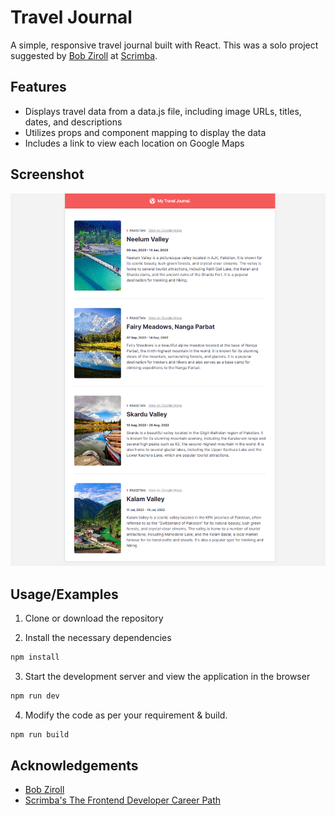 # Travel Journal

A simple, responsive travel journal built with React. This was a solo project suggested by [Bob Ziroll](https://twitter.com/bobziroll) at [Scrimba](https://scrimba.com/).

## Features

- Displays travel data from a data.js file, including image URLs, titles, dates, and descriptions
- Utilizes props and component mapping to display the data
- Includes a link to view each location on Google Maps

## Screenshot

![Screenshot](https://github.com/iamtahirk/Travel-Journal/blob/main/public/images/My_Travel_Journal.png?raw=true "Screenshot of the Travel Journal")

## Usage/Examples

1. Clone or download the repository

2. Install the necessary dependencies

```sh
npm install
```

3. Start the development server and view the application in the browser

```sh
npm run dev
```

4. Modify the code as per your requirement & build.

```sh
npm run build
```

## Acknowledgements

- [Bob Ziroll](https://github.com/bobziroll)
- [Scrimba's The Frontend Developer Career Path](https://scrimba.com/learn/frontend)